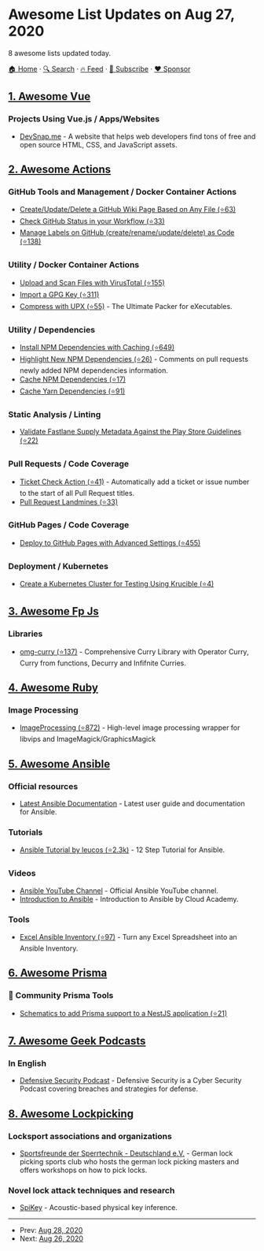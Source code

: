 # Awesome List Updates on Aug 27, 2020

8 awesome lists updated today.

[🏠 Home](/README.md) · [🔍 Search](https://www.trackawesomelist.com/search/) · [🔥 Feed](https://www.trackawesomelist.com/rss.xml) · [📮 Subscribe](https://trackawesomelist.us17.list-manage.com/subscribe?u=d2f0117aa829c83a63ec63c2f&id=36a103854c) · [❤️  Sponsor](https://github.com/sponsors/theowenyoung)



## [1. Awesome Vue](/content/vuejs/awesome-vue/README.md)

### Projects Using Vue.js / Apps/Websites

*   [DevSnap.me](https://devsnap.me) - A website that helps web developers find tons of free and open source HTML, CSS, and JavaScript assets.

## [2. Awesome Actions](/content/sdras/awesome-actions/README.md)

### GitHub Tools and Management / Docker Container Actions

*   [Create/Update/Delete a GitHub Wiki Page Based on Any File (⭐63)](https://github.com/Andrew-Chen-Wang/github-wiki-action)
*   [Check GitHub Status in your Workflow (⭐33)](https://github.com/crazy-max/ghaction-github-status)
*   [Manage Labels on GitHub (create/rename/update/delete) as Code (⭐138)](https://github.com/crazy-max/ghaction-github-labeler)

### Utility / Docker Container Actions

*   [Upload and Scan Files with VirusTotal (⭐155)](https://github.com/crazy-max/ghaction-virustotal)
*   [Import a GPG Key (⭐311)](https://github.com/crazy-max/ghaction-import-gpg)
*   [Compress with UPX (⭐55)](https://github.com/crazy-max/ghaction-upx) - The Ultimate Packer for eXecutables.

### Utility / Dependencies

*   [Install NPM Dependencies with Caching (⭐649)](https://github.com/bahmutov/npm-install)
*   [Highlight New NPM Dependencies (⭐26)](https://github.com/hiwelo/new-dependencies-action) - Comments on pull requests newly added NPM dependencies information.
*   [Cache NPM Dependencies (⭐17)](https://github.com/c-hive/gha-npm-cache)
*   [Cache Yarn Dependencies (⭐91)](https://github.com/c-hive/gha-yarn-cache)

### Static Analysis / Linting

*   [Validate Fastlane Supply Metadata Against the Play Store Guidelines (⭐22)](https://github.com/ashutoshgngwr/validate-fastlane-supply-metadata)

### Pull Requests / Code Coverage

*   [Ticket Check Action (⭐41)](https://github.com/neofinancial/ticket-check-action) - Automatically add a ticket or issue number to the start of all Pull Request titles.
*   [Pull Request Landmines (⭐33)](https://github.com/tylermurry/github-pr-landmine)

### GitHub Pages / Code Coverage

*   [Deploy to GitHub Pages with Advanced Settings (⭐455)](https://github.com/crazy-max/ghaction-github-pages)

### Deployment / Kubernetes

*   [Create a Kubernetes Cluster for Testing Using Krucible (⭐4)](https://github.com/Krucible/krucible-github-action)

## [3. Awesome Fp Js](/content/stoeffel/awesome-fp-js/README.md)

### Libraries

*   [omg-curry (⭐137)](https://github.com/Debdut/omg-curry) - Comprehensive Curry Library with Operator Curry, Curry from functions, Decurry and Infifnite Curries.

## [4. Awesome Ruby](/content/markets/awesome-ruby/README.md)

### Image Processing

*   [ImageProcessing (⭐872)](https://github.com/janko/image_processing) - High-level image processing wrapper for libvips and ImageMagick/GraphicsMagick

## [5. Awesome Ansible](/content/ansible-community/awesome-ansible/README.md)

### Official resources

*   [Latest Ansible Documentation](https://docs.ansible.com/ansible/latest/user_guide/index.html) - Latest user guide and documentation for Ansible.

### Tutorials

*   [Ansible Tutorial by leucos (⭐2.3k)](https://github.com/leucos/ansible-tuto) - 12 Step Tutorial for Ansible.

### Videos

*   [Ansible YouTube Channel](https://www.youtube.com/channel/UCPJo5UY1KsP7J1BuHmiWNzQ) - Official Ansible YouTube channel.
*   [Introduction to Ansible](https://youtu.be/iVWmbStE1MM) - Introduction to Ansible by Cloud Academy.

### Tools

*   [Excel Ansible Inventory (⭐97)](https://github.com/KeyboardInterrupt/ansible_xlsx_inventory) - Turn any Excel Spreadsheet into an Ansible Inventory.

## [6. Awesome Prisma](/content/catalinmiron/awesome-prisma/README.md)

### :safety_vest: Community Prisma Tools

*   [Schematics to add Prisma support to a NestJS application (⭐21)](https://github.com/marcjulian/nestjs-prisma)

## [7. Awesome Geek Podcasts](/content/ayr-ton/awesome-geek-podcasts/README.md)

### In English

*   [Defensive Security Podcast](https://defensivesecurity.org/category/podcast/) - Defensive Security is a Cyber Security Podcast covering breaches and strategies for defense.

## [8. Awesome Lockpicking](/content/fabacab/awesome-lockpicking/README.md)

### Locksport associations and organizations

*   [Sportsfreunde der Sperrtechnik - Deutschland e.V.](https://blog.ssdev.org/) - German lock picking sports club who hosts the german lock picking masters and offers workshops on how to pick locks.

### Novel lock attack techniques and research

*   [SpiKey](https://www.comp.nus.edu.sg/\~junhan/papers/SpiKey_HotMobile20_CamReady.pdf) - Acoustic-based physical key inference.

---

- Prev: [Aug 28, 2020](/content/2020/08/28/README.md)
- Next: [Aug 26, 2020](/content/2020/08/26/README.md)